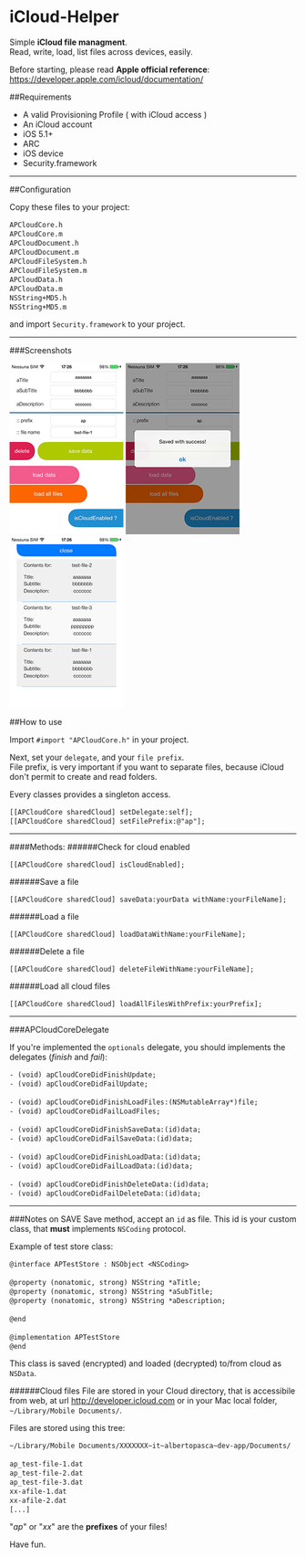 iCloud-Helper
=============

Simple **iCloud file managment**.  
Read, write, load, list files across devices, easily.

Before starting, please read **Apple official reference**:
<https://developer.apple.com/icloud/documentation/>


##Requirements

- A valid Provisioning Profile ( with iCloud access )
- An iCloud account
- iOS 5.1+
- ARC
- iOS device
- Security.framework

---

##Configuration

Copy these files to your project:

	APCloudCore.h
	APCloudCore.m
	APCloudDocument.h
	APCloudDocument.m
	APCloudFileSystem.h
	APCloudFileSystem.m
	APCloudData.h
	APCloudData.m
	NSString+MD5.h
	NSString+MD5.m
	
and import `Security.framework` to your project.

---

###Screenshots


![SS Screenshot](a.png "SS")
![SS Screenshot](b.png "SS")  
![SS Screenshot](c.png "SS")


##How to use

Import `#import "APCloudCore.h"` in your project.

Next, set your `delegate`, and your `file prefix`.  
File prefix, is very important if you want to separate files, because iCloud don't permit to create and read folders.

Every classes provides a singleton access.

	[[APCloudCore sharedCloud] setDelegate:self];
	[[APCloudCore sharedCloud] setFilePrefix:@"ap"];

---

####Methods:
######Check for cloud enabled

	[[APCloudCore sharedCloud] isCloudEnabled];
	
######Save a file

	[[APCloudCore sharedCloud] saveData:yourData withName:yourFileName];

######Load a file

	[[APCloudCore sharedCloud] loadDataWithName:yourFileName];

######Delete a file

	[[APCloudCore sharedCloud] deleteFileWithName:yourFileName];

######Load all cloud files

	[[APCloudCore sharedCloud] loadAllFilesWithPrefix:yourPrefix];

---

###APCloudCoreDelegate

If you're implemented the `optionals` delegate, you should implements the delegates (*finish* and *fail*):

	- (void) apCloudCoreDidFinishUpdate;
	- (void) apCloudCoreDidFailUpdate;
	
	- (void) apCloudCoreDidFinishLoadFiles:(NSMutableArray*)file;
	- (void) apCloudCoreDidFailLoadFiles;
	
	- (void) apCloudCoreDidFinishSaveData:(id)data;
	- (void) apCloudCoreDidFailSaveData:(id)data;
	
	- (void) apCloudCoreDidFinishLoadData:(id)data;
	- (void) apCloudCoreDidFailLoadData:(id)data;
	
	- (void) apCloudCoreDidFinishDeleteData:(id)data;
	- (void) apCloudCoreDidFailDeleteData:(id)data;

---

###Notes on SAVE
Save method, accept an `id` as file. This id is your custom class, that **must** implements `NSCoding` protocol.  

Example of test store class:

```
@interface APTestStore : NSObject <NSCoding>

@property (nonatomic, strong) NSString *aTitle;
@property (nonatomic, strong) NSString *aSubTitle;
@property (nonatomic, strong) NSString *aDescription;

@end

@implementation APTestStore
@end
```

This class is saved (encrypted) and loaded (decrypted) to/from cloud as `NSData`.

######Cloud files
File are stored in your Cloud directory, that is accessibile from web, at url  <http://developer.icloud.com> or in your Mac local folder, `~/Library/Mobile Documents/`.
	
Files are stored using this tree:

	~/Library/Mobile Documents/XXXXXXX~it~albertopasca~dev-app/Documents/

	ap_test-file-1.dat
	ap_test-file-2.dat
	ap_test-file-3.dat
	xx-afile-1.dat
	xx-afile-2.dat
	[...]
	
"*ap*" or "*xx*" are the **prefixes** of your files!

Have fun.

